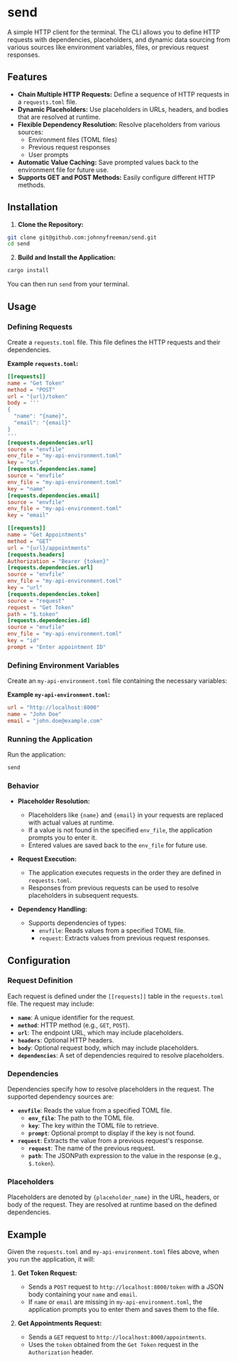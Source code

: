 # send

A simple HTTP client for the terminal. The CLI allows you to define HTTP requests with dependencies, placeholders, and dynamic data sourcing from various sources like environment variables, files, or previous request responses.

## Features

- **Chain Multiple HTTP Requests:** Define a sequence of HTTP requests in a `requests.toml` file.
- **Dynamic Placeholders:** Use placeholders in URLs, headers, and bodies that are resolved at runtime.
- **Flexible Dependency Resolution:** Resolve placeholders from various sources:
  - Environment files (TOML files)
  - Previous request responses
  - User prompts
- **Automatic Value Caching:** Save prompted values back to the environment file for future use.
- **Supports GET and POST Methods:** Easily configure different HTTP methods.

## Installation

1. **Clone the Repository:**

 ```bash
 git clone git@github.com:johnnyfreeman/send.git
 cd send
 ```

2. **Build and Install the Application:**

 ```bash
 cargo install
 ```

You can then run `send` from your terminal.

## Usage

### Defining Requests

Create a `requests.toml` file. This file defines the HTTP requests and their dependencies.

**Example `requests.toml`:**

```toml
[[requests]]
name = "Get Token"
method = "POST"
url = "{url}/token"
body = '''
{
  "name": "{name}",
  "email": "{email}"
}
'''
[requests.dependencies.url]
source = "envfile"
env_file = "my-api-environment.toml"
key = "url"
[requests.dependencies.name]
source = "envfile"
env_file = "my-api-environment.toml"
key = "name"
[requests.dependencies.email]
source = "envfile"
env_file = "my-api-environment.toml"
key = "email"

[[requests]]
name = "Get Appointments"
method = "GET"
url = "{url}/appointments"
[requests.headers]
Authorization = "Bearer {token}"
[requests.dependencies.url]
source = "envfile"
env_file = "my-api-environment.toml"
key = "url"
[requests.dependencies.token]
source = "request"
request = "Get Token"
path = "$.token"
[requests.dependencies.id]
source = "envfile"
env_file = "my-api-environment.toml"
key = "id"
prompt = "Enter appointment ID"
```

### Defining Environment Variables

Create an `my-api-environment.toml` file containing the necessary variables:

**Example `my-api-environment.toml`:**

```toml
url = "http://localhost:8000"
name = "John Doe"
email = "john.doe@example.com"
```

### Running the Application

Run the application:

```bash
send
```

### Behavior

- **Placeholder Resolution:**
  - Placeholders like `{name}` and `{email}` in your requests are replaced with actual values at runtime.
  - If a value is not found in the specified `env_file`, the application prompts you to enter it.
  - Entered values are saved back to the `env_file` for future use.

- **Request Execution:**
  - The application executes requests in the order they are defined in `requests.toml`.
  - Responses from previous requests can be used to resolve placeholders in subsequent requests.

- **Dependency Handling:**
  - Supports dependencies of types:
    - `envfile`: Reads values from a specified TOML file.
    - `request`: Extracts values from previous request responses.

## Configuration

### Request Definition

Each request is defined under the `[[requests]]` table in the `requests.toml` file. The request may include:

- **`name`**: A unique identifier for the request.
- **`method`**: HTTP method (e.g., `GET`, `POST`).
- **`url`**: The endpoint URL, which may include placeholders.
- **`headers`**: Optional HTTP headers.
- **`body`**: Optional request body, which may include placeholders.
- **`dependencies`**: A set of dependencies required to resolve placeholders.

### Dependencies

Dependencies specify how to resolve placeholders in the request. The supported dependency sources are:

- **`envfile`**: Reads the value from a specified TOML file.
  - **`env_file`**: The path to the TOML file.
  - **`key`**: The key within the TOML file to retrieve.
  - **`prompt`**: Optional prompt to display if the key is not found.
- **`request`**: Extracts the value from a previous request's response.
  - **`request`**: The name of the previous request.
  - **`path`**: The JSONPath expression to the value in the response (e.g., `$.token`).

### Placeholders

Placeholders are denoted by `{placeholder_name}` in the URL, headers, or body of the request. They are resolved at runtime based on the defined dependencies.

## Example

Given the `requests.toml` and `my-api-environment.toml` files above, when you run the application, it will:

1. **Get Token Request:**
   - Sends a `POST` request to `http://localhost:8000/token` with a JSON body containing your `name` and `email`.
   - If `name` or `email` are missing in `my-api-environment.toml`, the application prompts you to enter them and saves them to the file.

2. **Get Appointments Request:**
   - Sends a `GET` request to `http://localhost:8000/appointments`.
   - Uses the `token` obtained from the `Get Token` request in the `Authorization` header.
